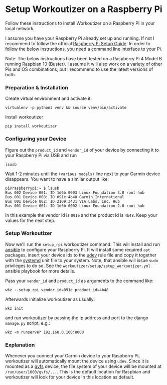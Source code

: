 # Setup Workoutizer on a Raspberry Pi

Follow these instructions to install Workoutizer on a Raspberry Pi in your local network.

I assume you have your Raspberry Pi already set up and running. If not I recommend to follow
the official [Raspberry Pi Setup Guide](https://projects.raspberrypi.org/en/projects/raspberry-pi-setting-up).
In order to follow the below instructions, you need a command line interface to your Pi.

Note: The below instructions have been tested on a Raspberry Pi 4 Model B running Raspbian 10 (Buster). I assume it will
also work on a variety of other Pis and OS combinations, but I recommend to use the latest versions of both.


### Preparation & Installation

Create virtual environment and activate it:
```shell script
virtualenv -p python3 venv && source venv/bin/activate 
```
Install workoutizer
```shell script
pip install workoutizer
```

### Configuring your Device

Figure out the `product_id` and `vendor_id` of your device by connecting it to your Raspberry Pi via USB and run 
```shell script
lsusb
```
Wait 1-2 minutes until the `(various models)` line next to your Garmin device disappears. You want to have a similar
output like: 
```shell script
pi@raspberrypi:~ $ lsusb
Bus 002 Device 001: ID 1d6b:0003 Linux Foundation 3.0 root hub
Bus 001 Device 008: ID 091e:4b48 Garmin International 
Bus 001 Device 002: ID 2109:3431 VIA Labs, Inc. Hub
Bus 001 Device 001: ID 1d6b:0002 Linux Foundation 2.0 root hub
```
In this example the vendor id is `091e` and the product id is `4b48`. Keep your values for the next step.


### Setup Workoutizer

Now we'll run the `setup_rpi` workoutizer command. This will install and run [ansible](https://www.ansible.com/) to
configure your Raspberry Pi. It will install some required `apt` packages, insert your device ids to the
[udev](https://wiki.debian.org/udev) rule file and copy it together with the [systemd](https://wiki.debian.org/systemd)
unit file to your system. Note, that ansible will issue `sudo` privileges to do so. See the
`workoutizer/setup/setup_workoutizer.yml` ansible playbook for more details.
   
Pass your `vendor_id` and `product_id` as arguments to the command like:
```shell script
wkz --setup_rpi vendor_id=091e product_id=4b48
``` 

Afterwards initialize workoutizer as usually:
```shell script
wkz init
```
and run workoutizer by passing the ip address and port to the django `manage.py` script, e.g.:
```shell script
wkz -m runserver 192.168.0.108:8000
```

### Explanation

Whenever you connect your Garmin device to your Raspberry Pi, workoutizer will automatically mount the device using
`udev`. Since it is mounted as a [gvfs](https://en.wikipedia.org/wiki/GVfs) device, the file system of your device will
be mounted at `/run/user/1000/gvfs/...`. This is the default location for Raspbian and workoutizer will look for your
device in this location as default.   

